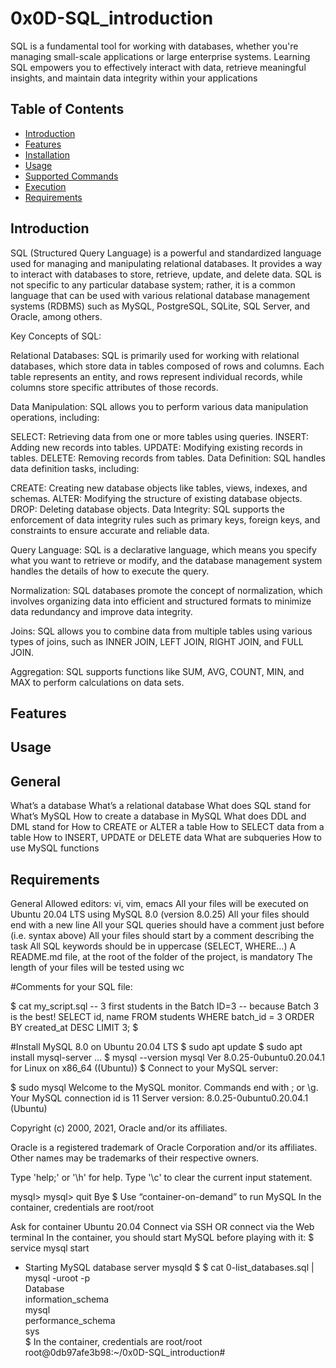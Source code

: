 # 0x0D-SQL_introduction


SQL is a fundamental tool for working with databases, whether you're managing small-scale applications or large enterprise systems. Learning SQL empowers you to effectively interact with data, retrieve meaningful insights, and maintain data integrity within your applications 


## Table of Contents

- [Introduction](#introduction)
- [Features](#features)
- [Installation](#installation)
- [Usage](#usage)
- [Supported Commands](#supported-commands)
- [Execution](#Execution)
- [Requirements](#Requirements)

## Introduction
SQL (Structured Query Language) is a powerful and standardized language used for managing and manipulating relational databases. It provides a way to interact with databases to store, retrieve, update, and delete data. SQL is not specific to any particular database system; rather, it is a common language that can be used with various relational database management systems (RDBMS) such as MySQL, PostgreSQL, SQLite, SQL Server, and Oracle, among others.

Key Concepts of SQL:

Relational Databases: SQL is primarily used for working with relational databases, which store data in tables composed of rows and columns. Each table represents an entity, and rows represent individual records, while columns store specific attributes of those records.

Data Manipulation: SQL allows you to perform various data manipulation operations, including:

SELECT: Retrieving data from one or more tables using queries.
INSERT: Adding new records into tables.
UPDATE: Modifying existing records in tables.
DELETE: Removing records from tables.
Data Definition: SQL handles data definition tasks, including:

CREATE: Creating new database objects like tables, views, indexes, and schemas.
ALTER: Modifying the structure of existing database objects.
DROP: Deleting database objects.
Data Integrity: SQL supports the enforcement of data integrity rules such as primary keys, foreign keys, and constraints to ensure accurate and reliable data.

Query Language: SQL is a declarative language, which means you specify what you want to retrieve or modify, and the database management system handles the details of how to execute the query.

Normalization: SQL databases promote the concept of normalization, which involves organizing data into efficient and structured formats to minimize data redundancy and improve data integrity.

Joins: SQL allows you to combine data from multiple tables using various types of joins, such as INNER JOIN, LEFT JOIN, RIGHT JOIN, and FULL JOIN.

Aggregation: SQL supports functions like SUM, AVG, COUNT, MIN, and MAX to perform calculations on data sets.

## Features

## Usage


## General

What’s a database
What’s a relational database
What does SQL stand for
What’s MySQL
How to create a database in MySQL
What does DDL and DML stand for
How to CREATE or ALTER a table
How to SELECT data from a table
How to INSERT, UPDATE or DELETE data
What are subqueries
How to use MySQL functions

## Requirements

General
Allowed editors: vi, vim, emacs
All your files will be executed on Ubuntu 20.04 LTS using MySQL 8.0 (version 8.0.25)
All your files should end with a new line
All your SQL queries should have a comment just before (i.e. syntax above)
All your files should start by a comment describing the task
All SQL keywords should be in uppercase (SELECT, WHERE…)
A README.md file, at the root of the folder of the project, is mandatory
The length of your files will be tested using wc

#Comments for your SQL file:

$ cat my_script.sql
-- 3 first students in the Batch ID=3
-- because Batch 3 is the best!
SELECT id, name FROM students WHERE batch_id = 3 ORDER BY created_at DESC LIMIT 3;
$

#Install MySQL 8.0 on Ubuntu 20.04 LTS
$ sudo apt update
$ sudo apt install mysql-server
...
$ mysql --version
mysql  Ver 8.0.25-0ubuntu0.20.04.1 for Linux on x86_64 ((Ubuntu))
$
Connect to your MySQL server:

$ sudo mysql
Welcome to the MySQL monitor.  Commands end with ; or \g.
Your MySQL connection id is 11
Server version: 8.0.25-0ubuntu0.20.04.1 (Ubuntu)

Copyright (c) 2000, 2021, Oracle and/or its affiliates.

Oracle is a registered trademark of Oracle Corporation and/or its
affiliates. Other names may be trademarks of their respective
owners.

Type 'help;' or '\h' for help. Type '\c' to clear the current input statement.

mysql>
mysql> quit
Bye
$
Use “container-on-demand” to run MySQL
In the container, credentials are root/root

Ask for container Ubuntu 20.04
Connect via SSH
OR connect via the Web terminal
In the container, you should start MySQL before playing with it:
$ service mysql start                                                   
 * Starting MySQL database server mysqld 
$
$ cat 0-list_databases.sql | mysql -uroot -p                               
Database                                                                                   
information_schema                                                                         
mysql                                                                                      
performance_schema                                                                         
sys                      
$
In the container, credentials are root/root
root@0db97afe3b98:~/0x0D-SQL_introduction# 
